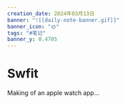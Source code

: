 ```yaml
---
creation_date: 2024年03月13日
banner: "![[daily-note-banner.gif]]"
banner_icon: "🌞"
tags: "#笔记"
banner_y: 0.4705
---
```


# Swfit

Making of an apple watch app...